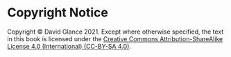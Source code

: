 # Copyright Notice

Copyright © David Glance 2021. Except where otherwise specified, the text in this book is licensed under the [Creative Commons Attribution-ShareAlike License 4.0 \(International\) \(CC-BY-SA 4.0\)](https://creativecommons.org/licenses/by-sa/4.0/).


